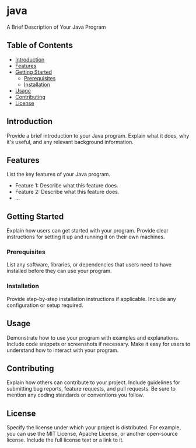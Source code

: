 # java

A Brief Description of Your Java Program

## Table of Contents

- [Introduction](#introduction)
- [Features](#features)
- [Getting Started](#getting-started)
  - [Prerequisites](#prerequisites)
  - [Installation](#installation)
- [Usage](#usage)
- [Contributing](#contributing)
- [License](#license)

## Introduction

Provide a brief introduction to your Java program. Explain what it does, why it's useful, and any relevant background information.

## Features

List the key features of your Java program.

- Feature 1: Describe what this feature does.
- Feature 2: Describe what this feature does.
- ...

## Getting Started

Explain how users can get started with your program. Provide clear instructions for setting it up and running it on their own machines.

### Prerequisites

List any software, libraries, or dependencies that users need to have installed before they can use your program.

### Installation

Provide step-by-step installation instructions if applicable. Include any configuration or setup required.

## Usage

Demonstrate how to use your program with examples and explanations. Include code snippets or screenshots if necessary. Make it easy for users to understand how to interact with your program.

## Contributing

Explain how others can contribute to your project. Include guidelines for submitting bug reports, feature requests, and pull requests. Be sure to mention any coding standards or conventions you follow.

## License

Specify the license under which your project is distributed. For example, you can use the MIT License, Apache License, or another open-source license. Include the full license text or a link to it.

